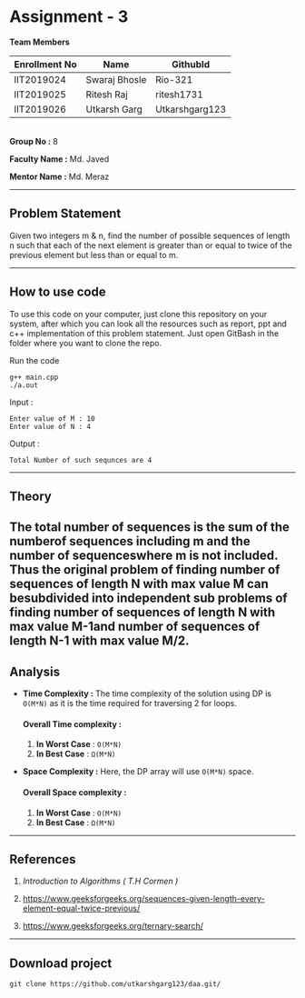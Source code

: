 # Assignment - 3


**Team Members**

|  Enrollment No |   Name         | GithubId        |
 --------------  |   ----         | --------        |
|    IIT2019024  |   Swaraj Bhosle| Rio-321         |
|    IIT2019025  |   Ritesh Raj   | ritesh1731      | 
|    IIT2019026  |   Utkarsh Garg | Utkarshgarg123  |

\
**Group No :** 8

**Faculty Name :** Md. Javed

**Mentor Name :** Md. Meraz

---
## Problem Statement
Given two integers m & n, find the number of possible sequences of length n such that each of the next element is greater than or equal to twice of the previous element but less than or equal to m.

---
## How to use code
To use this code on your computer, just clone this repository on your system, after which you can look all the resources such as report, ppt and c++ implementation of this problem statement. Just open GitBash in the folder where you want to clone the repo.


Run the code
```
g++ main.cpp
./a.out
```

Input : 
```
Enter value of M : 10
Enter value of N : 4
```
Output : 
```
Total Number of such sequnces are 4
```
---




## Theory
The total number of sequences is the sum of the numberof sequences including m and the number of sequenceswhere m is not included. Thus   the   original   problem   of   finding   number   of sequences   of   length   N   with   max   value   M   can   besubdivided  into  independent  sub  problems  of  finding number  of  sequences  of  length  N  with  max  value  M-1and number of sequences of length N-1 with max value M/2.
---

## Analysis

* **Time Complexity :** The time complexity of the solution using DP is ``` O(M*N) ``` as it is the time required for traversing 2 for loops.
    #### Overall Time complexity :
    1. **In Worst Case** : ```O(M*N)```
    2. **In Best Case** : ```Ω(M*N)```


* **Space Complexity :**
Here, the DP array will use ```O(M*N)``` space.
    #### Overall Space complexity :
    1. **In Worst Case** : ```O(M*N)```
    2. **In Best Case** : ```Ω(M*N)```

---

## References

1. *Introduction to Algorithms ( T.H Cormen )*
2. https://www.geeksforgeeks.org/sequences-given-length-every-element-equal-twice-previous/ 

3. https://www.geeksforgeeks.org/ternary-search/

---

## Download project

```
git clone https://github.com/utkarshgarg123/daa.git/
```
